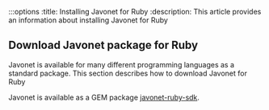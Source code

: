 :::options
:title: Installing Javonet for Ruby
:description: This article provides an information about installing Javonet for Ruby

## Download Javonet package for Ruby

Javonet is available for many different programming languages as a standard package. This section describes how to download Javonet for Ruby

Javonet is available as a GEM package [javonet-ruby-sdk](https://rubygems.org/gems/javonet-ruby-sdk). 
